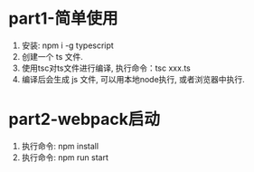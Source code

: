 # part1-简单使用
1. 安装: npm i -g typescript
2. 创建一个 ts 文件. 
3. 使用tsc对ts文件进行编译, 执行命令：tsc xxx.ts
4. 编译后会生成 js 文件, 可以用本地node执行, 或者浏览器中执行. 


# part2-webpack启动
1. 执行命令: npm install
2. 执行命令: npm run start


